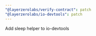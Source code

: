 ```yaml
---
"@layerzerolabs/verify-contract": patch
"@layerzerolabs/io-devtools": patch
---
```


Add sleep helper to io-devtools
